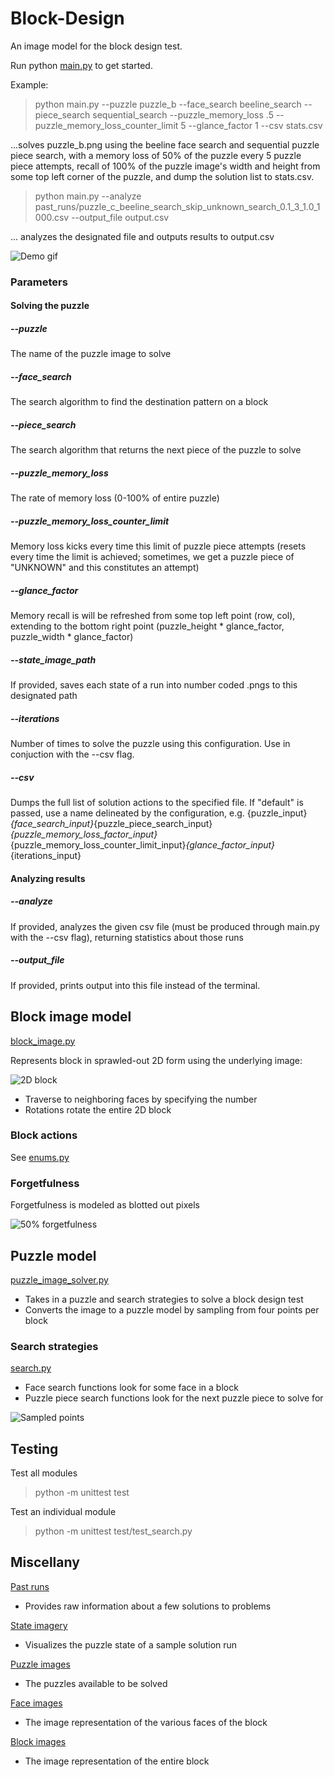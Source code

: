 # Block-Design

An image model for the block design test.

Run python [main.py](https://github.com/v-y-l/Block-Design/blob/main/src/main.py) to get started.

Example:

> python main.py --puzzle puzzle_b --face_search beeline_search --piece_search sequential_search
> --puzzle_memory_loss .5 --puzzle_memory_loss_counter_limit 5 --glance_factor 1 --csv stats.csv

...solves puzzle_b.png using the beeline face search and sequential puzzle piece search, with a memory loss of 50% of the puzzle every 5 puzzle piece attempts, recall of 100% of the puzzle image's width and height from some top left corner of the puzzle, and dump the solution list to stats.csv.

> python main.py --analyze past_runs/puzzle_c_beeline_search_skip_unknown_search_0.1_3_1.0_1000.csv --output_file output.csv

... analyzes the designated file and outputs results to output.csv

![Demo gif](https://github.com/v-y-l/Block-Design/blob/main/assets/cli_demo.gif)

### Parameters

#### Solving the puzzle

##### --puzzle
The name of the puzzle image to solve

##### --face_search
The search algorithm to find the destination pattern on a block

##### --piece_search
The search algorithm that returns the next piece of the puzzle to solve

##### --puzzle_memory_loss
The rate of memory loss (0-100% of entire puzzle)

##### --puzzle_memory_loss_counter_limit
Memory loss kicks every time this limit of puzzle piece attempts (resets every time the limit is achieved; sometimes, we get a puzzle piece of "UNKNOWN" and this constitutes an attempt)

##### --glance_factor
Memory recall is will be refreshed from some top left point (row, col), extending to the bottom right point (puzzle_height * glance_factor, puzzle_width * glance_factor)

##### --state_image_path
If provided, saves each state of a run into number coded .pngs to this designated path

##### --iterations
Number of times to solve the puzzle using this configuration. Use in conjuction with the --csv flag.

##### --csv
Dumps the full list of solution actions to the specified file. If "default" is passed, use a name delineated by the configuration, e.g. {puzzle_input}_{face_search_input}_{puzzle_piece_search_input}_{puzzle_memory_loss_factor_input}_{puzzle_memory_loss_counter_limit_input}_{glance_factor_input}_{iterations_input}

#### Analyzing results

##### --analyze
If provided, analyzes the given csv file (must be produced through main.py with the --csv flag), returning statistics about those runs

##### --output_file
If provided, prints output into this file instead of the terminal.

## Block image model

[block_image.py](https://github.com/v-y-l/Block-Design/blob/main/src/block_image.py)

Represents block in sprawled-out 2D form using the underlying image:

![2D block](https://github.com/v-y-l/Block-Design/blob/main/assets/labeled_block.png)

* Traverse to neighboring faces by specifying the number
* Rotations rotate the entire 2D block

### Block actions

See [enums.py](https://github.com/v-y-l/Block-Design/blob/main/src/utils/enums.py#L25)

### Forgetfulness

Forgetfulness is modeled as blotted out pixels

![50% forgetfulness](https://github.com/v-y-l/Block-Design/blob/main/assets/50_percent_forgotten_puzzle.png)

## Puzzle model

[puzzle_image_solver.py](https://github.com/v-y-l/Block-Design/blob/main/src/puzzle_image_solver.py)

* Takes in a puzzle and search strategies to solve a block design test
* Converts the image to a puzzle model by sampling from four points per block

### Search strategies

[search.py](https://github.com/v-y-l/Block-Design/blob/main/src/search.py)

* Face search functions look for some face in a block
* Puzzle piece search functions look for the next puzzle piece to solve for

![Sampled points](https://github.com/v-y-l/Block-Design/blob/main/assets/puzzle_image_marks.png)

## Testing

Test all modules
> python -m unittest test

Test an individual module
> python -m unittest test/test_search.py

## Miscellany

[Past runs](https://github.com/v-y-l/Block-Design/tree/main/src/past_runs)
* Provides raw information about a few solutions to problems

[State imagery](https://github.com/v-y-l/Block-Design/tree/main/src/state_images)
* Visualizes the puzzle state of a sample solution run

[Puzzle images](https://github.com/v-y-l/Block-Design/tree/main/src/puzzle_images)
* The puzzles available to be solved

[Face images](https://github.com/v-y-l/Block-Design/tree/main/src/face_images)
* The image representation of the various faces of the block

[Block images](https://github.com/v-y-l/Block-Design/tree/main/src/block_images)
* The image representation of the entire block